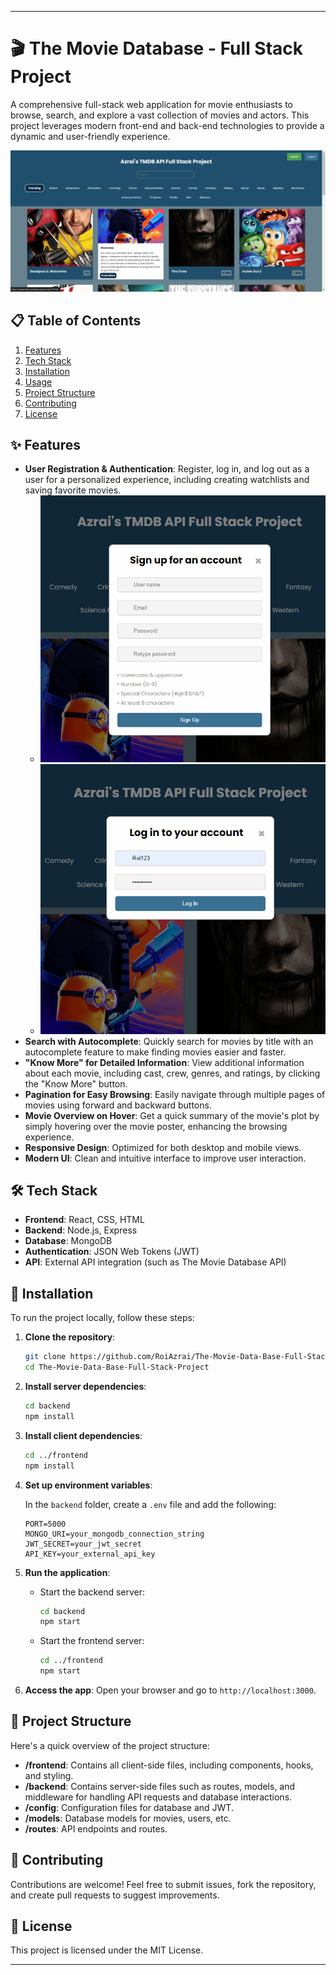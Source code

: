 
---

# 🎬 The Movie Database - Full Stack Project

A comprehensive full-stack web application for movie enthusiasts to browse, search, and explore a vast collection of movies and actors. This project leverages modern front-end and back-end technologies to provide a dynamic and user-friendly experience.

![Project Screenshot](PFS%20(1).png)

## 📋 Table of Contents
1. [Features](#features)
2. [Tech Stack](#tech-stack)
3. [Installation](#installation)
4. [Usage](#usage)
5. [Project Structure](#project-structure)
6. [Contributing](#contributing)
7. [License](#license)

## ✨ Features
- **User Registration & Authentication**: Register, log in, and log out as a user for a personalized experience, including creating watchlists and saving favorite movies.
    - ![Sign-Up Screenshot](PFS%20(2).png)
    - ![Login Screenshot](PFS%20(3).png)
- **Search with Autocomplete**: Quickly search for movies by title with an autocomplete feature to make finding movies easier and faster.
- **"Know More" for Detailed Information**: View additional information about each movie, including cast, crew, genres, and ratings, by clicking the "Know More" button.
- **Pagination for Easy Browsing**: Easily navigate through multiple pages of movies using forward and backward buttons.
- **Movie Overview on Hover**: Get a quick summary of the movie's plot by simply hovering over the movie poster, enhancing the browsing experience.
- **Responsive Design**: Optimized for both desktop and mobile views.
- **Modern UI**: Clean and intuitive interface to improve user interaction.

## 🛠 Tech Stack
- **Frontend**: React, CSS, HTML
- **Backend**: Node.js, Express
- **Database**: MongoDB
- **Authentication**: JSON Web Tokens (JWT)
- **API**: External API integration (such as The Movie Database API)

## 🚀 Installation

To run the project locally, follow these steps:

1. **Clone the repository**:
   ```bash
   git clone https://github.com/RoiAzrai/The-Movie-Data-Base-Full-Stack-Project.git
   cd The-Movie-Data-Base-Full-Stack-Project
   ```

2. **Install server dependencies**:
   ```bash
   cd backend
   npm install
   ```

3. **Install client dependencies**:
   ```bash
   cd ../frontend
   npm install
   ```

4. **Set up environment variables**:

   In the `backend` folder, create a `.env` file and add the following:
   ```env
   PORT=5000
   MONGO_URI=your_mongodb_connection_string
   JWT_SECRET=your_jwt_secret
   API_KEY=your_external_api_key
   ```

5. **Run the application**:

   - Start the backend server:
     ```bash
     cd backend
     npm start
     ```

   - Start the frontend server:
     ```bash
     cd ../frontend
     npm start
     ```

6. **Access the app**: Open your browser and go to `http://localhost:3000`.

## 📂 Project Structure
Here's a quick overview of the project structure:
- **/frontend**: Contains all client-side files, including components, hooks, and styling.
- **/backend**: Contains server-side files such as routes, models, and middleware for handling API requests and database interactions.
- **/config**: Configuration files for database and JWT.
- **/models**: Database models for movies, users, etc.
- **/routes**: API endpoints and routes.

## 🤝 Contributing
Contributions are welcome! Feel free to submit issues, fork the repository, and create pull requests to suggest improvements.

## 📜 License
This project is licensed under the MIT License.

---

